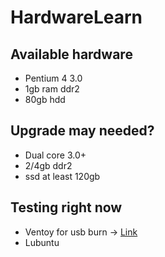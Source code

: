 # HardwareLearn

## Available hardware

- Pentium 4 3.0
- 1gb ram ddr2
- 80gb hdd

## Upgrade may needed?

- Dual core 3.0+
- 2/4gb ddr2
- ssd at least 120gb

## Testing right now

- Ventoy for usb burn -> [Link](https://ventoy.net/en/index.html)
- Lubuntu
